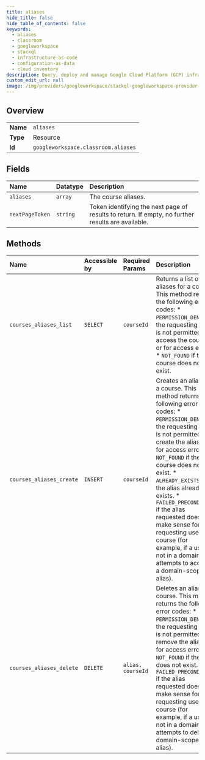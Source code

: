 ```yaml
---
title: aliases
hide_title: false
hide_table_of_contents: false
keywords:
  - aliases
  - classroom
  - googleworkspace    
  - stackql
  - infrastructure-as-code
  - configuration-as-data
  - cloud inventory
description: Query, deploy and manage Google Cloud Platform (GCP) infrastructure and resources using SQL
custom_edit_url: null
image: /img/providers/googleworkspace/stackql-googleworkspace-provider-featured-image.png
---
```

  
    

## Overview
<table><tbody>
<tr><td><b>Name</b></td><td><code>aliases</code></td></tr>
<tr><td><b>Type</b></td><td>Resource</td></tr>
<tr><td><b>Id</b></td><td><code>googleworkspace.classroom.aliases</code></td></tr>
</tbody></table>

## Fields
| Name | Datatype | Description |
|:-----|:---------|:------------|
| `aliases` | `array` | The course aliases. |
| `nextPageToken` | `string` | Token identifying the next page of results to return. If empty, no further results are available. |
## Methods
| Name | Accessible by | Required Params | Description |
|:-----|:--------------|:----------------|:------------|
| `courses_aliases_list` | `SELECT` | `courseId` | Returns a list of aliases for a course. This method returns the following error codes: * `PERMISSION_DENIED` if the requesting user is not permitted to access the course or for access errors. * `NOT_FOUND` if the course does not exist. |
| `courses_aliases_create` | `INSERT` | `courseId` | Creates an alias for a course. This method returns the following error codes: * `PERMISSION_DENIED` if the requesting user is not permitted to create the alias or for access errors. * `NOT_FOUND` if the course does not exist. * `ALREADY_EXISTS` if the alias already exists. * `FAILED_PRECONDITION` if the alias requested does not make sense for the requesting user or course (for example, if a user not in a domain attempts to access a domain-scoped alias). |
| `courses_aliases_delete` | `DELETE` | `alias, courseId` | Deletes an alias of a course. This method returns the following error codes: * `PERMISSION_DENIED` if the requesting user is not permitted to remove the alias or for access errors. * `NOT_FOUND` if the alias does not exist. * `FAILED_PRECONDITION` if the alias requested does not make sense for the requesting user or course (for example, if a user not in a domain attempts to delete a domain-scoped alias). |
